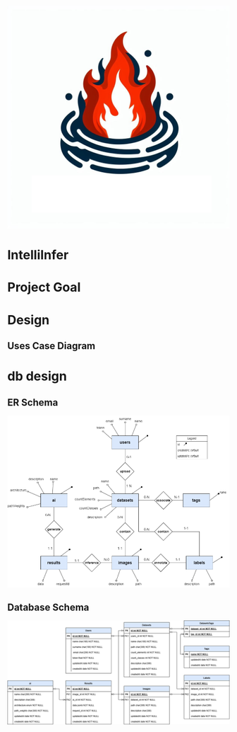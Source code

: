 <div style="text-align: center;">
  <img src="documents/logoIntelliInfer.jpg" alt="Logo IntelliInfer" style="max-width: 256 px; height: auto;">
</div>

# IntelliInfer

# Project Goal

# Design

## Uses Case Diagram

# db design

## ER Schema
<div style="text-align: center;">
  <img src="documents/ERscheme.png" alt="ER schema" style="max-width: 256 px; height: auto;">
</div>

## Database Schema
<div style="text-align: center;">
  <img src="documents/DatabaseSchema.png" alt="ER schema" style="max-width: 256 px; height: auto;">
</div>
